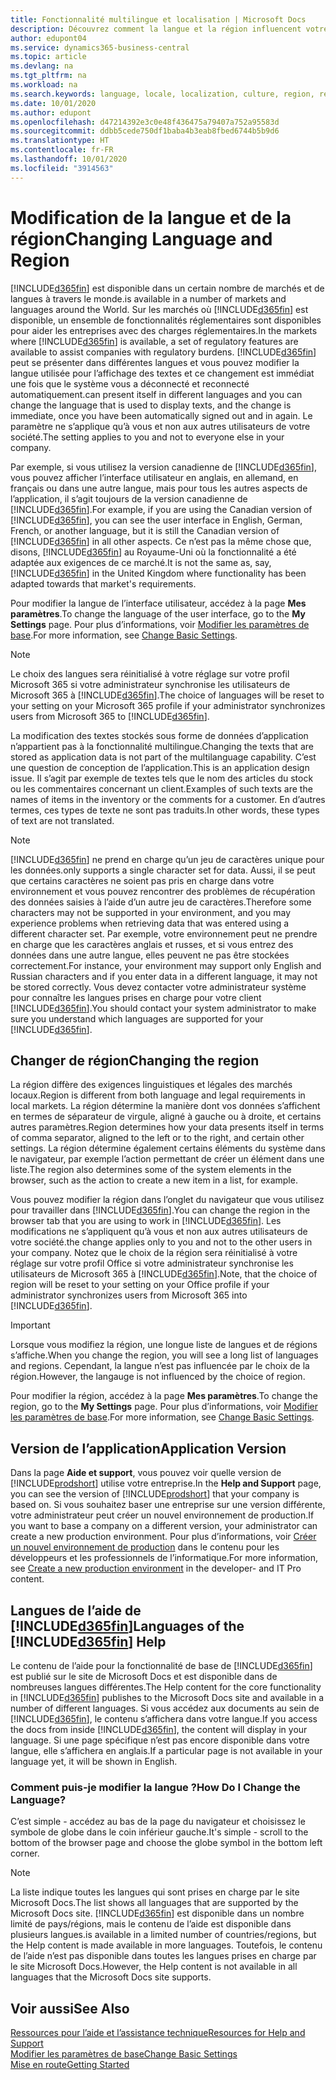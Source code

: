 ```yaml
---
title: Fonctionnalité multilingue et localisation | Microsoft Docs
description: Découvrez comment la langue et la région influencent votre expérience dans Business Central.
author: edupont04
ms.service: dynamics365-business-central
ms.topic: article
ms.devlang: na
ms.tgt_pltfrm: na
ms.workload: na
ms.search.keywords: language, locale, localization, culture, region, regional settings
ms.date: 10/01/2020
ms.author: edupont
ms.openlocfilehash: d47214392e3c0e48f436475a79407a752a95583d
ms.sourcegitcommit: ddbb5cede750df1baba4b3eab8fbed6744b5b9d6
ms.translationtype: HT
ms.contentlocale: fr-FR
ms.lasthandoff: 10/01/2020
ms.locfileid: "3914563"
---
```

# <a name="changing-language-and-region"></a><span data-ttu-id="dd8c8-103">Modification de la langue et de la région</span><span class="sxs-lookup"><span data-stu-id="dd8c8-103">Changing Language and Region</span></span>

[!INCLUDE[d365fin](includes/d365fin_md.md)] <span data-ttu-id="dd8c8-104">est disponible dans un certain nombre de marchés et de langues à travers le monde.</span><span class="sxs-lookup"><span data-stu-id="dd8c8-104">is available in a number of markets and languages around the World.</span></span> <span data-ttu-id="dd8c8-105">Sur les marchés où [!INCLUDE[d365fin](includes/d365fin_md.md)] est disponible, un ensemble de fonctionnalités réglementaires sont disponibles pour aider les entreprises avec des charges réglementaires.</span><span class="sxs-lookup"><span data-stu-id="dd8c8-105">In the markets where [!INCLUDE[d365fin](includes/d365fin_md.md)] is available, a set of regulatory features are available to assist companies with regulatory burdens.</span></span> [!INCLUDE[d365fin](includes/d365fin_md.md)] <span data-ttu-id="dd8c8-106">peut se présenter dans différentes langues et vous pouvez modifier la langue utilisée pour l’affichage des textes et ce changement est immédiat une fois que le système vous a déconnecté et reconnecté automatiquement.</span><span class="sxs-lookup"><span data-stu-id="dd8c8-106">can present itself in different languages and you can change the language that is used to display texts, and the change is immediate, once you have been automatically signed out and in again.</span></span> <span data-ttu-id="dd8c8-107">Le paramètre ne s’applique qu’à vous et non aux autres utilisateurs de votre société.</span><span class="sxs-lookup"><span data-stu-id="dd8c8-107">The setting applies to you and not to everyone else in your company.</span></span>  

<span data-ttu-id="dd8c8-108">Par exemple, si vous utilisez la version canadienne de [!INCLUDE[d365fin](includes/d365fin_md.md)], vous pouvez afficher l’interface utilisateur en anglais, en allemand, en français ou dans une autre langue, mais pour tous les autres aspects de l’application, il s’agit toujours de la version canadienne de [!INCLUDE[d365fin](includes/d365fin_md.md)].</span><span class="sxs-lookup"><span data-stu-id="dd8c8-108">For example, if you are using the Canadian version of [!INCLUDE[d365fin](includes/d365fin_md.md)], you can see the user interface in English, German, French, or another language, but it is still the Canadian version of [!INCLUDE[d365fin](includes/d365fin_md.md)] in all other aspects.</span></span> <span data-ttu-id="dd8c8-109">Ce n’est pas la même chose que, disons, [!INCLUDE[d365fin](includes/d365fin_md.md)] au Royaume-Uni où la fonctionnalité a été adaptée aux exigences de ce marché.</span><span class="sxs-lookup"><span data-stu-id="dd8c8-109">It is not the same as, say, [!INCLUDE[d365fin](includes/d365fin_md.md)] in the United Kingdom where functionality has been adapted towards that market's requirements.</span></span>  

<span data-ttu-id="dd8c8-110">Pour modifier la langue de l’interface utilisateur, accédez à la page **Mes paramètres**.</span><span class="sxs-lookup"><span data-stu-id="dd8c8-110">To change the language of the user interface, go to the **My Settings** page.</span></span> <span data-ttu-id="dd8c8-111">Pour plus d’informations, voir [Modifier les paramètres de base](ui-change-basic-settings.md#language).</span><span class="sxs-lookup"><span data-stu-id="dd8c8-111">For more information, see [Change Basic Settings](ui-change-basic-settings.md#language).</span></span> 

> [!NOTE]  
> <span data-ttu-id="dd8c8-112">Le choix des langues sera réinitialisé à votre réglage sur votre profil Microsoft 365 si votre administrateur synchronise les utilisateurs de Microsoft 365 à [!INCLUDE[d365fin](includes/d365fin_md.md)].</span><span class="sxs-lookup"><span data-stu-id="dd8c8-112">The choice of languages will be reset to your setting on your Microsoft 365 profile if your administrator synchronizes users from Microsoft 365 to [!INCLUDE[d365fin](includes/d365fin_md.md)].</span></span>

<span data-ttu-id="dd8c8-113">La modification des textes stockés sous forme de données d’application n’appartient pas à la fonctionnalité multilingue.</span><span class="sxs-lookup"><span data-stu-id="dd8c8-113">Changing the texts that are stored as application data is not part of the multilanguage capability.</span></span> <span data-ttu-id="dd8c8-114">C’est une question de conception de l’application.</span><span class="sxs-lookup"><span data-stu-id="dd8c8-114">This is an application design issue.</span></span> <span data-ttu-id="dd8c8-115">Il s’agit par exemple de textes tels que le nom des articles du stock ou les commentaires concernant un client.</span><span class="sxs-lookup"><span data-stu-id="dd8c8-115">Examples of such texts are the names of items in the inventory or the comments for a customer.</span></span> <span data-ttu-id="dd8c8-116">En d’autres termes, ces types de texte ne sont pas traduits.</span><span class="sxs-lookup"><span data-stu-id="dd8c8-116">In other words, these types of text are not translated.</span></span>  

> [!NOTE]  
> [!INCLUDE[d365fin](includes/d365fin_md.md)] <span data-ttu-id="dd8c8-117">ne prend en charge qu’un jeu de caractères unique pour les données.</span><span class="sxs-lookup"><span data-stu-id="dd8c8-117">only supports a single character set for data.</span></span> <span data-ttu-id="dd8c8-118">Aussi, il se peut que certains caractères ne soient pas pris en charge dans votre environnement et vous pouvez rencontrer des problèmes de récupération des données saisies à l’aide d’un autre jeu de caractères.</span><span class="sxs-lookup"><span data-stu-id="dd8c8-118">Therefore some characters may not be supported in your environment, and you may experience problems when retrieving data that was entered using a different character set.</span></span> <span data-ttu-id="dd8c8-119">Par exemple, votre environnement peut ne prendre en charge que les caractères anglais et russes, et si vous entrez des données dans une autre langue, elles peuvent ne pas être stockées correctement.</span><span class="sxs-lookup"><span data-stu-id="dd8c8-119">For instance, your environment may support only English and Russian characters and if you enter data in a different language, it may not be stored correctly.</span></span> <span data-ttu-id="dd8c8-120">Vous devez contacter votre administrateur système pour connaître les langues prises en charge pour votre client [!INCLUDE[d365fin](includes/d365fin_md.md)].</span><span class="sxs-lookup"><span data-stu-id="dd8c8-120">You should contact your system administrator to make sure you understand which languages are supported for your [!INCLUDE[d365fin](includes/d365fin_md.md)].</span></span>  

## <a name="changing-the-region"></a><span data-ttu-id="dd8c8-121">Changer de région</span><span class="sxs-lookup"><span data-stu-id="dd8c8-121">Changing the region</span></span>
<span data-ttu-id="dd8c8-122">La région diffère des exigences linguistiques et légales des marchés locaux.</span><span class="sxs-lookup"><span data-stu-id="dd8c8-122">Region is different from both language and legal requirements in local markets.</span></span> <span data-ttu-id="dd8c8-123">La région détermine la manière dont vos données s’affichent en termes de séparateur de virgule, aligné à gauche ou à droite, et certains autres paramètres.</span><span class="sxs-lookup"><span data-stu-id="dd8c8-123">Region determines how your data presents itself in terms of comma separator, aligned to the left or to the right, and certain other settings.</span></span> <span data-ttu-id="dd8c8-124">La région détermine également certains éléments du système dans le navigateur, par exemple l’action permettant de créer un élément dans une liste.</span><span class="sxs-lookup"><span data-stu-id="dd8c8-124">The region also determines some of the system elements in the browser, such as the action to create a new item in a list, for example.</span></span>  

<span data-ttu-id="dd8c8-125">Vous pouvez modifier la région dans l’onglet du navigateur que vous utilisez pour travailler dans [!INCLUDE[d365fin](includes/d365fin_md.md)].</span><span class="sxs-lookup"><span data-stu-id="dd8c8-125">You can change the region in the browser tab that you are using to work in [!INCLUDE[d365fin](includes/d365fin_md.md)].</span></span> <span data-ttu-id="dd8c8-126">Les modifications ne s’appliquent qu’à vous et non aux autres utilisateurs de votre société.</span><span class="sxs-lookup"><span data-stu-id="dd8c8-126">the change applies only to you and not to the other users in your company.</span></span>  <span data-ttu-id="dd8c8-127">Notez que le choix de la région sera réinitialisé à votre réglage sur votre profil Office si votre administrateur synchronise les utilisateurs de Microsoft 365 à [!INCLUDE[d365fin](includes/d365fin_md.md)].</span><span class="sxs-lookup"><span data-stu-id="dd8c8-127">Note, that the choice of region will be reset to your setting on your Office profile if your administrator synchronizes users from Microsoft 365 into [!INCLUDE[d365fin](includes/d365fin_md.md)].</span></span>

> [!IMPORTANT]  
>  <span data-ttu-id="dd8c8-128">Lorsque vous modifiez la région, une longue liste de langues et de régions s’affiche.</span><span class="sxs-lookup"><span data-stu-id="dd8c8-128">When you change the region, you will see a long list of languages and regions.</span></span> <span data-ttu-id="dd8c8-129">Cependant, la langue n’est pas influencée par le choix de la région.</span><span class="sxs-lookup"><span data-stu-id="dd8c8-129">However, the langauge is not influenced by the choice of region.</span></span>  

<span data-ttu-id="dd8c8-130">Pour modifier la région, accédez à la page **Mes paramètres**.</span><span class="sxs-lookup"><span data-stu-id="dd8c8-130">To change the region, go to the **My Settings** page.</span></span> <span data-ttu-id="dd8c8-131">Pour plus d’informations, voir [Modifier les paramètres de base](ui-change-basic-settings.md).</span><span class="sxs-lookup"><span data-stu-id="dd8c8-131">For more information, see [Change Basic Settings](ui-change-basic-settings.md).</span></span>  

## <a name="application-version"></a><span data-ttu-id="dd8c8-132">Version de l’application</span><span class="sxs-lookup"><span data-stu-id="dd8c8-132">Application Version</span></span>

<span data-ttu-id="dd8c8-133">Dans la page **Aide et support**, vous pouvez voir quelle version de [!INCLUDE[prodshort](includes/prodshort.md)] utilise votre entreprise.</span><span class="sxs-lookup"><span data-stu-id="dd8c8-133">In the **Help and Support** page, you can see the version of [!INCLUDE[prodshort](includes/prodshort.md)] that your company is based on.</span></span> <span data-ttu-id="dd8c8-134">Si vous souhaitez baser une entreprise sur une version différente, votre administrateur peut créer un nouvel environnement de production.</span><span class="sxs-lookup"><span data-stu-id="dd8c8-134">If you want to base a company on a different version, your administrator can create a new production environment.</span></span> <span data-ttu-id="dd8c8-135">Pour plus d’informations, voir [Créer un nouvel environnement de production](/dynamics365/business-central/dev-itpro/administration/tenant-admin-center-environments#create-a-new-production-environment) dans le contenu pour les développeurs et les professionnels de l’informatique.</span><span class="sxs-lookup"><span data-stu-id="dd8c8-135">For more information, see [Create a new production environment](/dynamics365/business-central/dev-itpro/administration/tenant-admin-center-environments#create-a-new-production-environment) in the developer- and IT Pro content.</span></span>  

## <a name="languages-of-the-d365fin-help"></a><span data-ttu-id="dd8c8-136">Langues de l’aide de [!INCLUDE[d365fin](includes/d365fin_md.md)]</span><span class="sxs-lookup"><span data-stu-id="dd8c8-136">Languages of the [!INCLUDE[d365fin](includes/d365fin_md.md)] Help</span></span>
<span data-ttu-id="dd8c8-137">Le contenu de l’aide pour la fonctionnalité de base de [!INCLUDE[d365fin](includes/d365fin_md.md)] est publié sur le site de Microsoft Docs et est disponible dans de nombreuses langues différentes.</span><span class="sxs-lookup"><span data-stu-id="dd8c8-137">The Help content for the core functionality in [!INCLUDE[d365fin](includes/d365fin_md.md)] publishes to the Microsoft Docs site and available in a number of different languages.</span></span> <span data-ttu-id="dd8c8-138">Si vous accédez aux documents au sein de [!INCLUDE[d365fin](includes/d365fin_md.md)], le contenu s’affichera dans votre langue.</span><span class="sxs-lookup"><span data-stu-id="dd8c8-138">If you access the docs from inside [!INCLUDE[d365fin](includes/d365fin_md.md)], the content will display in your language.</span></span> <span data-ttu-id="dd8c8-139">Si une page spécifique n’est pas encore disponible dans votre langue, elle s’affichera en anglais.</span><span class="sxs-lookup"><span data-stu-id="dd8c8-139">If a particular page is not available in your language yet, it will be shown in English.</span></span>

### <a name="how-do-i-change-the-language"></a><span data-ttu-id="dd8c8-140">Comment puis-je modifier la langue ?</span><span class="sxs-lookup"><span data-stu-id="dd8c8-140">How Do I Change the Language?</span></span>
<span data-ttu-id="dd8c8-141">C’est simple - accédez au bas de la page du navigateur et choisissez le symbole de globe dans le coin inférieur gauche.</span><span class="sxs-lookup"><span data-stu-id="dd8c8-141">It's simple - scroll to the bottom of the browser page and choose the globe symbol in the bottom left corner.</span></span>

> [!NOTE]  
> <span data-ttu-id="dd8c8-142">La liste indique toutes les langues qui sont prises en charge par le site Microsoft Docs.</span><span class="sxs-lookup"><span data-stu-id="dd8c8-142">The list shows all languages that are supported by the Microsoft Docs site.</span></span> [!INCLUDE[d365fin](includes/d365fin_md.md)] <span data-ttu-id="dd8c8-143">est disponible dans un nombre limité de pays/régions, mais le contenu de l’aide est disponible dans plusieurs langues.</span><span class="sxs-lookup"><span data-stu-id="dd8c8-143">is available in a limited number of countries/regions, but the Help content is made available in more languages.</span></span> <span data-ttu-id="dd8c8-144">Toutefois, le contenu de l’aide n’est pas disponible dans toutes les langues prises en charge par le site Microsoft Docs.</span><span class="sxs-lookup"><span data-stu-id="dd8c8-144">However, the Help content is not available in all languages that the Microsoft Docs site supports.</span></span>

## <a name="see-also"></a><span data-ttu-id="dd8c8-145">Voir aussi</span><span class="sxs-lookup"><span data-stu-id="dd8c8-145">See Also</span></span>

[<span data-ttu-id="dd8c8-146">Ressources pour l’aide et l’assistance technique</span><span class="sxs-lookup"><span data-stu-id="dd8c8-146">Resources for Help and Support</span></span>](product-help-and-support.md)  
[<span data-ttu-id="dd8c8-147">Modifier les paramètres de base</span><span class="sxs-lookup"><span data-stu-id="dd8c8-147">Change Basic Settings</span></span>](ui-change-basic-settings.md)  
[<span data-ttu-id="dd8c8-148">Mise en route</span><span class="sxs-lookup"><span data-stu-id="dd8c8-148">Getting Started</span></span>](product-get-started.md)  
